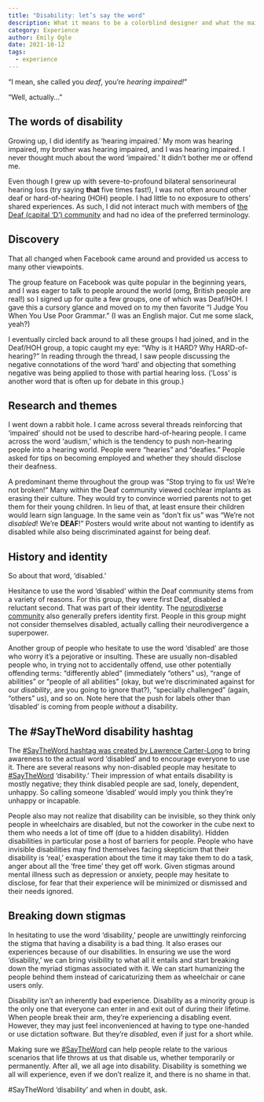 ```yaml
---
title: "Disability: let’s say the word"
description: What it means to be a colorblind designer and what the main problems are that someone with colorblindness can encounter if they decide to pursue a career as a designer.
category: Experience
author: Emily Ogle
date: 2021-10-12
tags:
  - experience
---
```


“I mean, she called you <em>deaf</em>, you’re <em>hearing impaired!</em>”

“Well, actually…”


## The words of disability

Growing up, I did identify as ‘hearing impaired.’ My mom was hearing impaired, my brother was hearing impaired, and I was hearing impaired. I never thought much about the word ‘impaired.’ It didn’t bother me or offend me.

Even though I grew up with severe-to-profound bilateral sensorineural hearing loss (try saying <strong>that</strong> five times fast!), I was not often around other deaf or hard-of-hearing (HOH) people. I had little to no exposure to others’ shared experiences. As such, I did not interact much with members of [the Deaf (capital ‘D’) community](https://www.nationaldeafcenter.org/sites/default/files/The%20Deaf%20Community-%20An%20Introduction.pdf) and had no idea of the preferred terminology.

## Discovery

That all changed when Facebook came around and provided us access to many other viewpoints.

The group feature on Facebook was quite popular in the beginning years, and I was eager to talk to people around the world (omg, British people are real!) so I signed up for quite a few groups, one of which was Deaf/HOH. I gave this a cursory glance and moved on to my then favorite “I Judge You When You Use Poor Grammar.” (I was an English major. Cut me some slack, yeah?)

I eventually circled back around to all these groups I had joined, and in the Deaf/HOH group, a topic caught my eye: “Why is it HARD? Why HARD-of-hearing?” In reading through the thread, I saw people discussing the negative connotations of the word ‘hard’ and objecting that something negative was being applied to those with partial hearing loss. (‘Loss’ is another word that is often up for debate in this group.)

## Research and themes

I went down a rabbit hole. I came across several threads reinforcing that ‘impaired’ should not be used to describe hard-of-hearing people. I came across the word ‘audism,’ which is the tendency to push non-hearing people into a hearing world. People were “hearies” and “deafies.” People asked for tips on becoming employed and whether they should disclose their deafness.

A predominant theme throughout the group was “Stop trying to fix us! We’re not broken!” Many within the Deaf community viewed cochlear implants as erasing their culture. They would try to convince worried parents not to get them for their young children. In lieu of that, at least ensure their children would learn sign language. In the same vein as “don’t fix us” was “We’re not <em>disabled</em>! We’re <strong>DEAF</strong>!” Posters would write about not wanting to identify as disabled while also being discriminated against for being deaf.

## History and identity

So about that word, ‘disabled.’

Hesitance to use the word ‘disabled’ within the Deaf community stems from a variety of reasons. For this group, they were first Deaf, disabled a reluctant second. That was part of their identity. The [neurodiverse community](https://blogs.scientificamerican.com/observations/clearing-up-some-misconceptions-about-neurodiversity/) also generally prefers identity first. People in this group might not consider themselves disabled, actually calling their neurodivergence a superpower.

Another group of people who hesitate to use the word ‘disabled’ are those who worry it’s a pejorative or insulting. These are usually non-disabled people who, in trying not to accidentally offend, use other potentially offending terms: “differently abled” (immediately “others” us), “range of abilities” or “people of all abilities” (okay, but we’re discriminated against for our <em>disability</em>, are you going to ignore that?), “specially challenged” (again, “others” us), and so on. Note here that the push for labels other than ‘disabled’ is coming from people <em>without</em> a disability.

## The #SayTheWord disability hashtag

The <a href="https://disabledspectator.com/saytheword-power-language-disability/">#SayTheWord hashtag was created by Lawrence Carter-Long</a> to bring awareness to the actual word ‘disabled’ and to encourage everyone to use it. There are several reasons why non-disabled people may hesitate to <a href="https://web.yammer.com/main/search/threads?search=%23SayTheWord">#SayTheWord</a> ‘disability.’ Their impression of what entails disability is mostly negative; they think disabled people are sad, lonely, dependent, unhappy. So calling someone ‘disabled’ would imply you think they’re unhappy or incapable.

People also may not realize that disability can be invisible, so they think only people in wheelchairs are disabled, but not the coworker in the cube next to them who needs a lot of time off (due to a hidden disability). Hidden disabilities in particular pose a host of barriers for people. People who have invisible disabilities may find themselves facing skepticism that their disability is ‘real,’ exasperation about the time it may take them to do a task, anger about all the ‘free time’ they get off work. Given stigmas around mental illness such as depression or anxiety, people may hesitate to disclose, for fear that their experience will be minimized or dismissed and their needs ignored.

## Breaking down stigmas

In hesitating to use the word ‘disability,’ people are unwittingly reinforcing the stigma that having a disability is a bad thing. It also erases our experiences because of our disabilities. In ensuring we use the word ‘disability,’ we can bring visibility to what all it entails and start breaking down the myriad stigmas associated with it. We can start humanizing the people behind them instead of caricaturizing them as wheelchair or cane users only.

Disability isn’t an inherently bad experience. Disability as a minority group is the only one that everyone can enter in and exit out of during their lifetime. When people break their arm, they’re experiencing a disabling event. However, they may just feel inconvenienced at having to type one-handed or use dictation software. But they’re <em>disabled</em>, even if just for a short while.

Making sure we [#SayTheWord](https://web.yammer.com/main/search/threads?search=%23SayTheWord) can help people relate to the various scenarios that life throws at us that disable us, whether temporarily or permanently. After all, we all age into disability. Disability is something we all will experience, even if we don’t realize it, and there is no shame in that.

#SayTheWord ‘disability’ and when in doubt, ask.
